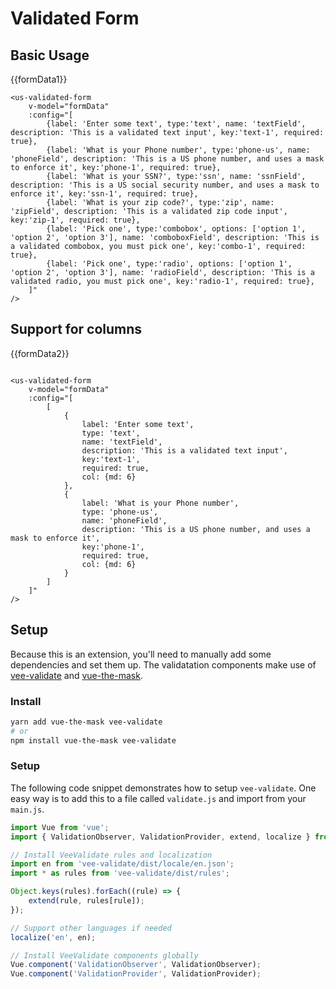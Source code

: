 # Validated Form <Badge text="extension"/>

## Basic Usage 

<div class="mt-3 mb-3">
    <us-validated-form
        v-model="formData1" 
        :config="config1"        
    />
    {{formData1}}
</div>

```vue
<us-validated-form 
    v-model="formData" 
    :config="[
        {label: 'Enter some text', type:'text', name: 'textField', description: 'This is a validated text input', key:'text-1', required: true},
        {label: 'What is your Phone number', type:'phone-us', name: 'phoneField', description: 'This is a US phone number, and uses a mask to enforce it', key:'phone-1', required: true},
        {label: 'What is your SSN?', type:'ssn', name: 'ssnField', description: 'This is a US social security number, and uses a mask to enforce it', key:'ssn-1', required: true},
        {label: 'What is your zip code?', type:'zip', name: 'zipField', description: 'This is a validated zip code input', key:'zip-1', required: true},
        {label: 'Pick one', type:'combobox', options: ['option 1', 'option 2', 'option 3'], name: 'comboboxField', description: 'This is a validated combobox, you must pick one', key:'combo-1', required: true},
        {label: 'Pick one', type:'radio', options: ['option 1', 'option 2', 'option 3'], name: 'radioField', description: 'This is a validated radio, you must pick one', key:'radio-1', required: true},
    ]"        
/>
```

## Support for columns

<div class="mt-3 mb-3">
    <us-validated-form 
        v-model="formData2" 
        :config="config2"        
    />
    {{formData2}}
</div>

```vue

<us-validated-form 
    v-model="formData" 
    :config="[
        [
            {
                label: 'Enter some text', 
                type: 'text', 
                name: 'textField', 
                description: 'This is a validated text input', 
                key:'text-1', 
                required: true, 
                col: {md: 6}
            },
            {
                label: 'What is your Phone number', 
                type: 'phone-us', 
                name: 'phoneField', 
                description: 'This is a US phone number, and uses a mask to enforce it', 
                key:'phone-1', 
                required: true, 
                col: {md: 6}
            }
        ]
    ]"        
/>
```


## Setup

Because this is an extension, you'll need to manually add some dependencies and set them up. The validatation components make use of [vee-validate](https://logaretm.github.io/vee-validate/) and [vue-the-mask](https://vuejs-tips.github.io/vue-the-mask/). 

### Install 

```sh
yarn add vue-the-mask vee-validate
# or
npm install vue-the-mask vee-validate
```

### Setup

The following code snippet demonstrates how to setup `vee-validate`. One easy way is to add this to a file called `validate.js` and import from your `main.js`.


```js
import Vue from 'vue';
import { ValidationObserver, ValidationProvider, extend, localize } from 'vee-validate';

// Install VeeValidate rules and localization
import en from 'vee-validate/dist/locale/en.json';
import * as rules from 'vee-validate/dist/rules';

Object.keys(rules).forEach((rule) => {
    extend(rule, rules[rule]);
});

// Support other languages if needed
localize('en', en);

// Install VeeValidate components globally
Vue.component('ValidationObserver', ValidationObserver);
Vue.component('ValidationProvider', ValidationProvider);
```
<script>

import Vue from 'vue';
// https://logaretm.github.io/vee-validate/
import { ValidationObserver, ValidationProvider, extend, localize } from 'vee-validate';

// Install VeeValidate rules and localization
import en from 'vee-validate/dist/locale/en.json';
import * as rules from 'vee-validate/dist/rules';

Object.keys(rules).forEach((rule) => {
    extend(rule, rules[rule]);
});

localize('en', en);
// TODO: add spanish validation messages here!!!!

// Install VeeValidate components globally
Vue.component('ValidationObserver', ValidationObserver);
Vue.component('ValidationProvider', ValidationProvider);

export default {
    data() {
        return {
            formData1: {},
            formData2: {},
            formData3: {},
            config1: [
                {label: 'Enter some text', type:'text', name: 'textField', description: 'This is a validated text input', key:'text-1', required: true},
                {label: 'What is your Phone number', type:'phone-us', name: 'phoneField', description: 'This is a US phone number, and uses a mask to enforce it', key:'phone-1', required: true},
                {label: 'What is your SSN?', type:'ssn', name: 'ssnField', description: 'This is a US social security number, and uses a mask to enforce it', key:'ssn-1', required: true},
                {label: 'What is your zip code?', type:'zip', name: 'zipField', description: 'This is a validated zip code input', key:'zip-1', required: true},
                {label: 'Pick one', type:'combobox', options: ['option 1', 'option 2', 'option 3'], name: 'comboboxField', description: 'This is a validated combobox, you must pick one', key:'combo-1', required: true},
                {label: 'Pick one', type:'radio', options: ['option 1', 'option 2', 'option 3'], name: 'radioField', description: 'This is a validated radio, you must pick one', key:'radio-1', required: true},
            ],
            config2: [
                [
                    {
                        label: 'Enter some text', 
                        type: 'text', 
                        name: 'textField', 
                        description: 'This is a validated text input', 
                        key:'text-1', 
                        required: true, 
                        col: {md: 6}
                    },
                    {
                        label: 'What is your Phone number', 
                        type: 'phone-us', 
                        name: 'phoneField', 
                        description: 'This is a US phone number, and uses a mask to enforce it', 
                        key:'phone-1', 
                        required: true, 
                        col: {md: 6}
                    }
                ]
            ]
        };
    },
    computed: {
        pages() {
            return [
                {title: 'Page 1', fields: this.config1},
                {title: 'Page 2', fields: this.config2}
            ];
        }
    }
}
</script>